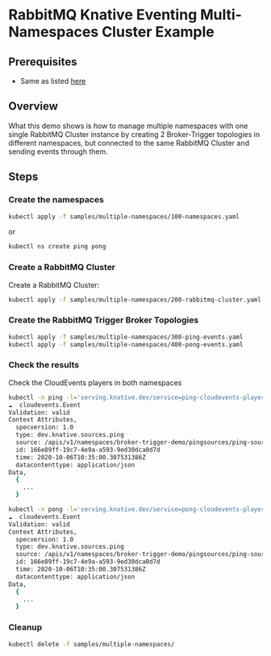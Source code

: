 # RabbitMQ Knative Eventing Multi-Namespaces Cluster Example

## Prerequisites

- Same as listed [here](../../../docs/source.md#prerequisites)

## Overview

What this demo shows is how to manage multiple namespaces with one single RabbitMQ Cluster instance by creating 2 Broker-Trigger topologies in different namespaces, but connected to the same RabbitMQ Cluster and sending events through them.

## Steps

### Create the namespaces

```sh
kubectl apply -f samples/multiple-namespaces/100-namespaces.yaml
```
or
```sh
kubectl ns create ping pong
```

### Create a RabbitMQ Cluster

Create a RabbitMQ Cluster:

```sh
kubectl apply -f samples/multiple-namespaces/200-rabbitmq-cluster.yaml
```

### Create the RabbitMQ Trigger Broker Topologies

```sh
kubectl apply -f samples/multiple-namespaces/300-ping-events.yaml
kubectl apply -f samples/multiple-namespaces/400-pong-events.yaml
```

### Check the results

Check the CloudEvents players in both namespaces

```sh
kubectl -n ping -l='serving.knative.dev/service=ping-cloudevents-player-rabbitmq' logs -c user-container
☁️  cloudevents.Event
Validation: valid
Context Attributes,
  specversion: 1.0
  type: dev.knative.sources.ping
  source: /apis/v1/namespaces/broker-trigger-demo/pingsources/ping-source-2
  id: 166e89ff-19c7-4e9a-a593-9ed30dca0d7d
  time: 2020-10-06T10:35:00.307531386Z
  datacontenttype: application/json
Data,
  {
    ...
  }
```
```sh
kubectl -n pong -l='serving.knative.dev/service=pong-cloudevents-player-rabbitmq' logs -c user-container
☁️  cloudevents.Event
Validation: valid
Context Attributes,
  specversion: 1.0
  type: dev.knative.sources.ping
  source: /apis/v1/namespaces/broker-trigger-demo/pingsources/ping-source-2
  id: 166e89ff-19c7-4e9a-a593-9ed30dca0d7d
  time: 2020-10-06T10:35:00.307531386Z
  datacontenttype: application/json
Data,
  {
    ...
  }
```

### Cleanup

```sh
kubectl delete -f samples/multiple-namespaces/
```

